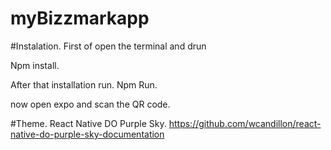 # myBizzmarkapp

#Instalation.
  First of open the terminal and drun
  
  Npm install.
  
  After that installation run.
  Npm Run.
  
  now open expo and scan the QR code.
  
  
  #Theme.
    React Native DO Purple Sky.
    https://github.com/wcandillon/react-native-do-purple-sky-documentation

